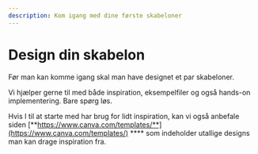 ```yaml
---
description: Kom igang med dine første skabeloner
---
```


# Design din skabelon

Før man kan komme igang skal man have designet et par skabeloner.&#x20;

Vi hjælper gerne til med både inspiration, eksempelfiler og også hands-on implementering. Bare spørg løs.

Hvis I til at starte med har brug for lidt inspiration, kan vi også anbefale siden [**https://www.canva.com/templates/**](https://www.canva.com/templates/) **** som indeholder utallige designs man kan drage inspiration fra.
